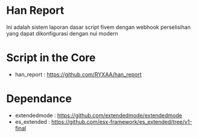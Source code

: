 # Han Report
Ini adalah sistem laporan dasar script fivem dengan webhook perselisihan yang dapat dikonfigurasi dengan nui modern

# Script in the Core

- han_report    : https://github.com/RYXAA/han_report

# Dependance

- extendedmode     : https://github.com/extendedmode/extendedmode
- es_extended      : https://github.com/esx-framework/es_extended/tree/v1-final
